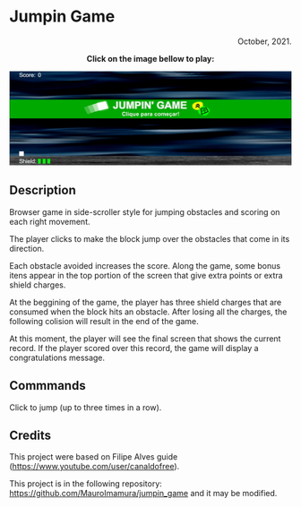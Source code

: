 # Jumpin Game

<p align="end">October, 2021.</p>

<div align="center">
  <b>Click on the image bellow to play:</b>

  <a href="https://mauroimamura.github.io/jumpin_game/" target="_blank"><img src="https://github.com/MauroImamura/images/blob/main/jumpin_game.gif"></a>
 </div>

## Description

Browser game in side-scroller style for jumping obstacles and scoring on each right movement.

The player clicks to make the block jump over the obstacles that come in its direction.

Each obstacle avoided increases the score. Along the game, some bonus itens appear in the top portion of the screen that give extra points or extra shield charges.

At the beggining of the game, the player has three shield charges that are consumed when the block hits an obstacle. After losing all the charges, the following colision will result in the end of the game.

At this moment, the player will see the final screen that shows the current record. If the player scored over this record, the game will display a congratulations message.

## Commmands

Click to jump (up to three times in a row).

## Credits

This project were based on Filipe Alves guide (https://www.youtube.com/user/canaldofree).

This project is in the following repository: https://github.com/MauroImamura/jumpin_game and it may be modified.
